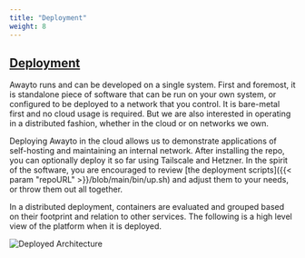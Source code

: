 ```yaml
---
title: "Deployment"
weight: 8
---
```


## [Deployment](#deployment)


Awayto runs and can be developed on a single system. First and foremost, it is standalone piece of software that can be run on your own system, or configured to be deployed to a network that you control. It is bare-metal first and no cloud usage is required. But we are also interested in operating in a distributed fashion, whether in the cloud or on networks we own. 

Deploying Awayto in the cloud allows us to demonstrate applications of self-hosting and maintaining an internal network. After installing the repo, you can optionally deploy it so far using Tailscale and Hetzner. In the spirit of the software, you are encouraged to review [the deployment scripts]({{< param "repoURL" >}}/blob/main/bin/up.sh) and adjust them to your needs, or throw them out all together.

In a distributed deployment, containers are evaluated and grouped based on their footprint and relation to other services. The following is a high level view of the platform when it is deployed.

![Deployed Architecture](/doc_images/deployed_arch.png)